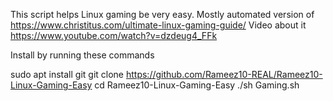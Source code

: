 This script helps Linux gaming be very easy.
Mostly automated version of https://www.christitus.com/ultimate-linux-gaming-guide/
Video about it https://www.youtube.com/watch?v=dzdeug4_FFk

Install by running these commands 

sudo apt install git
git clone https://github.com/Rameez10-REAL/Rameez10-Linux-Gaming-Easy
cd Rameez10-Linux-Gaming-Easy
./sh Gaming.sh
